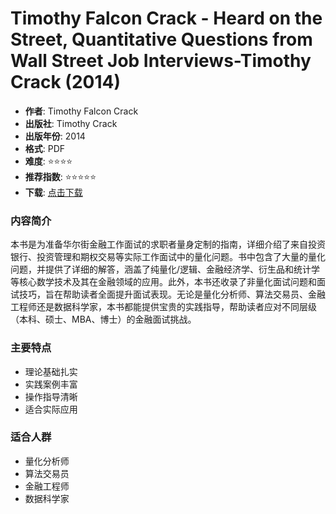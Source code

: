 # Timothy Falcon Crack - Heard on the Street, Quantitative Questions from Wall Street Job Interviews-Timothy Crack (2014)

- **作者**: Timothy Falcon Crack
- **出版社**: Timothy Crack
- **出版年份**: 2014
- **格式**: PDF
- **难度**: ⭐⭐⭐⭐
- **推荐指数**: ⭐⭐⭐⭐⭐
- **下载**: [点击下载](https://quant-wiki.com/pdf/Timothy%20Falcon%20Crack%20-%20Heard%20on%20the%20Street%2C%20Quantitative%20Questions%20from%20Wall%20Street%20Job%20Interviews-Timothy%20Crack%20%282014%29.pdf)

### 内容简介

本书是为准备华尔街金融工作面试的求职者量身定制的指南，详细介绍了来自投资银行、投资管理和期权交易等实际工作面试中的量化问题。书中包含了大量的量化问题，并提供了详细的解答，涵盖了纯量化/逻辑、金融经济学、衍生品和统计学等核心数学技术及其在金融领域的应用。此外，本书还收录了非量化面试问题和面试技巧，旨在帮助读者全面提升面试表现。无论是量化分析师、算法交易员、金融工程师还是数据科学家，本书都能提供宝贵的实践指导，帮助读者应对不同层级（本科、硕士、MBA、博士）的金融面试挑战。

### 主要特点

- 理论基础扎实
- 实践案例丰富
- 操作指导清晰
- 适合实际应用

### 适合人群

- 量化分析师
- 算法交易员
- 金融工程师
- 数据科学家
